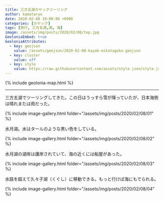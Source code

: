 ```yaml
---
title: 三方五湖カヤックツーリング
author: kamataryo
date: 2020-02-08 10:00:00 +0900
categories: [カヤック]
tags: [旅行, 三方五湖,湖, 海]
image: /assets/img/posts/2020/02/08/top.jpg
GeoloniaEmbed: true
GeoloniaAttributes:
  - key: geojson
    value: /assets/geojson/2020-02-08-kayak-mikatagoko.geojson
  - key: cluster
    value: off
  - key: style
    value: https://raw.githubusercontent.com/assets/style.json/style.json
---
```


{% include geolonia-map.html %}

---

三方五湖でツーリングしてきた。この日はうっすら雪が降っていたが、日本海側は晴れまたは雨だった。

{% include image-gallery.html folder="/assets/img/posts/2020/02/08/01" %}

水月湖。水はタールのような黒い色をしている。

{% include image-gallery.html folder="/assets/img/posts/2020/02/08/02" %}

水月湖の湖岸は護岸されていて、海の近くには船屋があった。

{% include image-gallery.html folder="/assets/img/posts/2020/02/08/03" %}

水路を超えて久々子湖（くぐし）に移動できる。もっと行けば海にもでられる。

{% include image-gallery.html folder="/assets/img/posts/2020/02/08/04" %}
